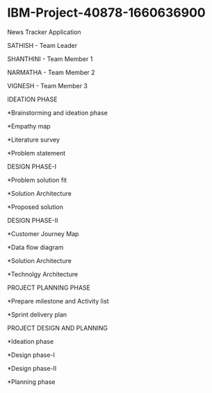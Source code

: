 # IBM-Project-40878-1660636900
News Tracker Application


SATHISH - Team Leader


SHANTHINI - Team Member 1


NARMATHA - Team Member 2


VIGNESH - Team Member 3

IDEATION PHASE

  *Brainstorming and ideation phase
  
  *Empathy map
  
  *Literature survey
  
  *Problem statement
  
DESIGN PHASE-I

  *Problem solution fit
  
  *Solution Architecture
  
  *Proposed solution
  
DESIGN PHASE-II

  *Customer Journey Map
  
  *Data flow diagram
  
  *Solution Architecture
  
  *Technolgy Architecture
  
PROJECT PLANNING PHASE

  *Prepare milestone and Activity list
  
  *Sprint delivery plan
  
PROJECT DESIGN AND PLANNING

  *Ideation phase
  
  *Design phase-I
  
  *Design phase-II
  
  *Planning phase
 
